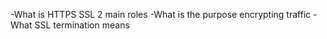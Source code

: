 -What is HTTPS SSL 2 main roles
-What is the purpose encrypting traffic
-What SSL termination means
